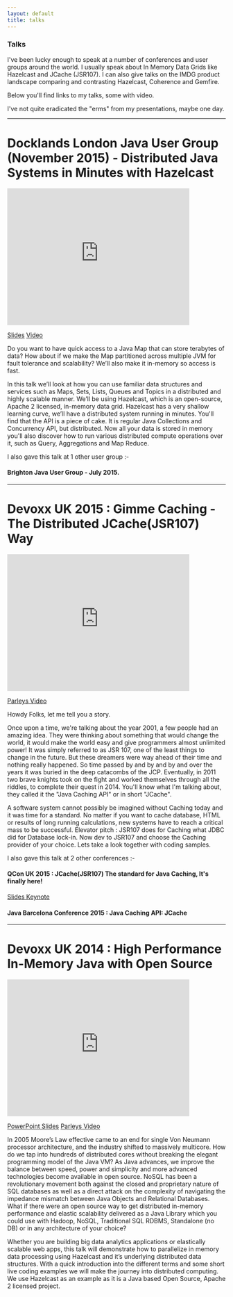 ```yaml
---
layout: default
title: talks
---
```


### Talks

I've been lucky enough to speak at a number of conferences and user groups around the world. I usually speak about In Memory Data Grids like Hazelcast and JCache (JSR107). I can also give talks on the IMDG product landscape comparing and contrasting Hazelcast, Coherence and Gemfire.

Below you'll find links to my talks, some with video.

I've not quite eradicated the "erms" from my presentations, maybe one day.

___

# Docklands London Java User Group (November 2015) - Distributed Java Systems in Minutes with Hazelcast

<iframe width="420" height="315" src="http://www.docklandsljc.uk/presentations/2015/DavidBrimley-Hazelcast.mp4" frameborder="0" allowfullscreen></iframe>

[Slides](http://www.docklandsljc.uk/presentations/2015/DavidBrimley-Hazelcast.pdf)
[Video](http://www.docklandsljc.uk/presentations/2015/DavidBrimley-Hazelcast.mp4)

Do you want to have quick access to a Java Map that can store terabytes of data? How about if we make the Map partitioned across multiple JVM for fault tolerance and scalability? We’ll also make it in-memory so access is fast.

In this talk we’ll look at how you can use familiar data structures and services such as Maps, Sets, Lists, Queues and Topics in a distributed and highly scalable manner. We’ll be using Hazelcast, which is an open-source, Apache 2 licensed, in-memory data grid. Hazelcast has a very shallow learning curve, we’ll have a distributed system running in minutes. You'll find that the API is a piece of cake. It is regular Java Collections and Concurrency API, but distributed. Now all your data is stored in memory you'll also discover how to run various distributed compute operations over it, such as Query, Aggregations and Map Reduce.

I also gave this talk at 1 other user group :-

#### Brighton Java User Group - July 2015.

___

# Devoxx UK 2015 : Gimme Caching - The Distributed JCache(JSR107) Way

<iframe width="420" height="315" src="https://www.parleys.com/tutorial/gimme-caching-distributed-jcache-jsr107-way" frameborder="0" allowfullscreen></iframe>

[Parleys Video](https://www.parleys.com/tutorial/gimme-caching-distributed-jcache-jsr107-way)

Howdy Folks, let me tell you a story.

Once upon a time, we're talking about the year 2001, a few people had an amazing idea. They were thinking about something that would change the world, it would make the world easy and give programmers almost unlimited power! It was simply referred to as JSR 107, one of the least things to change in the future. But these dreamers were way ahead of their time and nothing really happened. So time passed by and by and by and over the years it was buried in the deep catacombs of the JCP. Eventually, in 2011 two brave knights took on the fight and worked themselves through all the riddles, to complete their quest in 2014. You'll know what I'm talking about, they called it the "Java Caching API" or in short "JCache".

A software system cannot possibly be imagined without Caching today and it was time for a standard. No matter if you want to cache database, HTML or results of long running calculations, new systems have to reach a critical mass to be successful. Elevator pitch : JSR107 does for Caching what JDBC did for Database lock-in. Now dev to JSR107 and choose the Caching provider of your choice. Lets take a look together with coding samples.

I also gave this talk at 2 other conferences :-

#### QCon UK 2015 : JCache(JSR107) The standard for Java Caching, It's finally here!

[Slides Keynote](http://qconlondon.com/london-2015/system/files/presentation-slides/JCache%20-%20It's%20Finally%20Here.key)

#### Java Barcelona Conference 2015 : Java Caching API:  JCache

___

# Devoxx UK 2014 : High Performance In-Memory Java with Open Source

<iframe width="420" height="315" src="https://www.parleys.com/tutorial/high-performance-in-memory-java-open-source" frameborder="0" allowfullscreen></iframe>

[PowerPoint Slides](https://www.parleys.com/tutorial/high-performance-in-memory-java-open-source)
[Parleys Video](https://www.parleys.com/tutorial/high-performance-in-memory-java-open-source)

In 2005 Moore’s Law effective came to an end for single Von Neumann processor architecture, and the industry shifted to massively multicore. How do we tap into hundreds of distributed cores without breaking the elegant programming model of the Java VM? As Java advances, we improve the balance between speed, power and simplicity and more advanced technologies become available in open source. NoSQL has been a revolutionary movement both against the closed and proprietary nature of SQL databases as well as a direct attack on the complexity of navigating the impedance mismatch between Java Objects and Relational Databases. What if there were an open source way to get distributed in-memory performance and elastic scalability delivered as a Java Library which you could use with Hadoop, NoSQL, Traditional SQL RDBMS, Standalone (no DB) or in any architecture of your choice?

Whether you are building big data analytics applications or elastically scalable web apps, this talk will demonstrate how to parallelize in memory data processing using Hazelcast and it’s underlying distributed data structures. With a quick introduction into the different terms and some short live coding examples we will make the journey into distributed computing. We use Hazelcast as an example as it is a Java based Open Source, Apache 2 licensed project.




